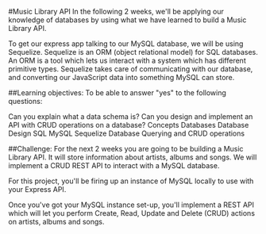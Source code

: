 #Music Library API
In the following 2 weeks, we'll be applying our knowledge of databases by using what we have learned to build a Music Library API.

To get our express app talking to our MySQL database, we will be using Sequelize. Sequelize is an ORM (object relational model) for SQL databases. An ORM is a tool which lets us interact with a system which has different primitive types. Sequelize takes care of communicating with our database, and converting our JavaScript data into something MySQL can store.

##Learning objectives:
To be able to answer "yes" to the following questions:

Can you explain what a data schema is?
Can you design and implement an API with CRUD operations on a database?
Concepts
Databases
Database Design
SQL
MySQL
Sequelize
Database Querying and CRUD operations

##Challenge:
For the next 2 weeks you are going to be building a Music Library API. It will store information about artists, albums and songs. We will implement a CRUD REST API to interact with a MySQL database.

For this project, you'll be firing up an instance of MySQL locally to use with your Express API.

Once you've got your MySQL instance set-up, you'll implement a REST API which will let you perform Create, Read, Update and Delete (CRUD) actions on artists, albums and songs.